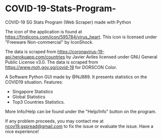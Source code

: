 # COVID-19-Stats-Program-
COVID-19 SG Stats Program (Web Scraper) made with Python

The icon of the application is found at https://findicons.com/icon/595784/virus_heart.
This icon is licensed under "Freeware Non-commercial" by IconShock.

The data is scraped from https://coronavirus-19-api.herokuapp.com/countries by Javier Aviles licensed under GNU General Public License v3.0.
The data is scraped from https://www.moh.gov.sg/covid-19 for DORSCON Color.

A Software Python GUI made by @NJ889.
It presents statistics on the COVID19 situation.
Features:
- Singapore Statistics
- Global Statistics
- Top3 Countries Statistics.

More Info/Help can be found under the "Help/Info" button on the program.

If any problem proceeds, you may contact me at ncov19.gspread@gmail.com to fix the issue or evaluate the issue.
Have a nice experience!
